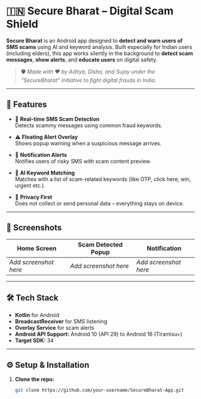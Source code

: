 # 🇮🇳 Secure Bharat – Digital Scam Shield

**Secure Bharat** is an Android app designed to **detect and warn users of SMS scams** using AI and keyword analysis. Built especially for Indian users (including elders), this app works silently in the background to **detect scam messages**, **show alerts**, and **educate users** on digital safety.

> 🛡️ *Made with ❤️ by Aditya, Disha, and Sujay under the "SecureBharat" initiative to fight digital frauds in India.*

---

## 📱 Features

- 📩 **Real-time SMS Scam Detection**  
  Detects scammy messages using common fraud keywords.

- ⚠️ **Floating Alert Overlay**  
  Shows popup warning when a suspicious message arrives.

- 🔔 **Notification Alerts**  
  Notifies users of risky SMS with scam content preview.

- 🧠 **AI Keyword Matching**  
  Matches with a list of scam-related keywords (like OTP, click here, win, urgent etc.).

- 🔐 **Privacy First**  
  Does not collect or send personal data – everything stays on device.

---

## 📸 Screenshots

| Home Screen | Scam Detected Popup | Notification |
|-------------|---------------------|--------------|
| *Add screenshot here* | *Add screenshot here* | *Add screenshot here* |

---

## 🛠 Tech Stack

- **Kotlin** for Android
- **BroadcastReceiver** for SMS listening
- **Overlay Service** for scam alerts
- **Android API Support:**  Android 10 (API 29) to Android 16 (Tiramisu+)
- **Target SDK:** 34

---

## ⚙️ Setup & Installation

1. **Clone the repo:**
   ```bash
   git clone https://github.com/your-username/SecureBharat-App.git
